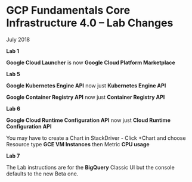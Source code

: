 # **GCP Fundamentals Core Infrastructure 4.0 – Lab Changes** 

July 2018

**Lab 1**

**Google Cloud Launcher** is now **Google Cloud Platform Marketplace** 

**Lab 5**

**Google Kubernetes Engine API** now just **Kubernetes Engine API** 

**Google Container Registry API** now just **Container Registry API** 

**Lab 6**

**Google Cloud Runtime Configuration API** now just **Cloud Runtime Configuration API**

You may have to create a Chart in StackDriver - Click +Chart and choose Resource type **GCE VM Instances** then Metric **CPU usage**

**Lab 7**

The Lab instructions are for the **BigQuery** Classic UI but the console defaults to the new Beta one.
